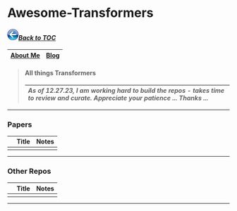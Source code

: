 # Awesome-Transformers
#### _[<img src="images/back_button_2.png" width="25" height="25">Back to TOC](https://github.com/xsankar/Awesome-Awesome-LLM)_
| [About Me](https://www.linkedin.com/in/ksankar) | [Blog](https://ksankar.medium.com) |
| :- | :- |
> #### All things Transformers
> |***As of 12.27.23, I am working hard to build the repos - takes time to review and curate. Appreciate your patience ... Thanks ...***|
> | :- |
> 
---
### Papers
| | Title | Notes |
| :- | :- | :- |
| | | |
---
### Other Repos
| | Title | Notes |
| :- | :- | :- |
| | | |
---
